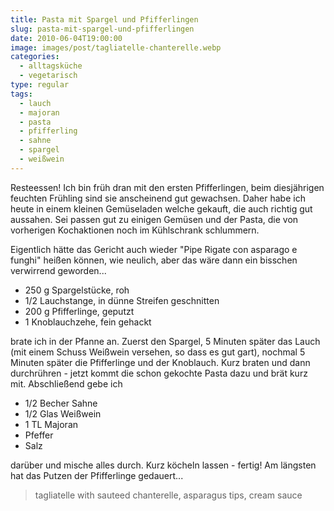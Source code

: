 ```yaml
---
title: Pasta mit Spargel und Pfifferlingen
slug: pasta-mit-spargel-und-pfifferlingen
date: 2010-06-04T19:00:00
image: images/post/tagliatelle-chanterelle.webp
categories: 
  - alltagsküche
  - vegetarisch
type: regular
tags: 
  - lauch
  - majoran
  - pasta
  - pfifferling
  - sahne
  - spargel
  - weißwein
---
```


Resteessen! Ich bin früh dran mit den ersten Pfifferlingen, beim diesjährigen feuchten Frühling sind sie anscheinend gut gewachsen. Daher habe ich heute in einem kleinen Gemüseladen welche gekauft, die auch richtig gut aussahen. Sei passen gut zu einigen Gemüsen und der Pasta, die von vorherigen Kochaktionen noch im Kühlschrank schlummern.

Eigentlich hätte das Gericht auch wieder "Pipe Rigate con asparago e funghi" heißen können, wie neulich, aber das wäre dann ein bisschen verwirrend geworden...

* 250 g Spargelstücke, roh 
* 1/2 Lauchstange, in dünne Streifen geschnitten 
* 200 g Pfifferlinge, geputzt 
* 1 Knoblauchzehe, fein gehackt

brate ich in der Pfanne an. Zuerst den Spargel, 5 Minuten später das Lauch (mit einem Schuss Weißwein versehen, so dass es gut gart), nochmal 5 Minuten später die Pfifferlinge und der Knoblauch. Kurz braten und dann durchrühren - jetzt kommt die schon gekochte Pasta dazu und brät kurz mit. Abschließend gebe ich

* 1/2 Becher Sahne 
* 1/2 Glas Weißwein 
* 1 TL Majoran 
* Pfeffer 
* Salz

darüber und mische alles durch. Kurz köcheln lassen - fertig! Am längsten hat das Putzen der Pfifferlinge gedauert...

> tagliatelle with sauteed chanterelle, asparagus tips, cream sauce 